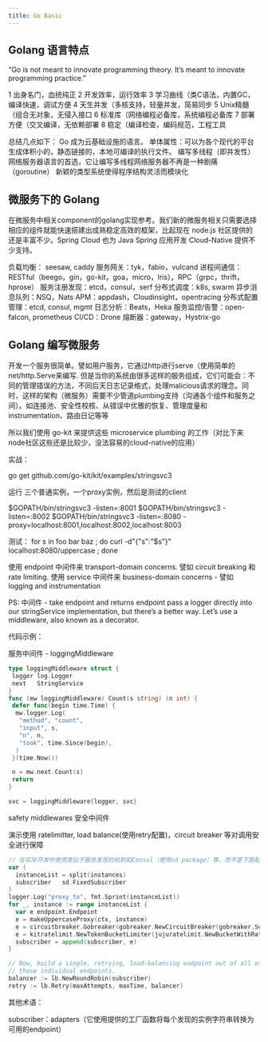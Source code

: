 ```yaml
---
title: Go Basic
---
```


## Golang 语言特点

“Go is not meant to innovate programming theory. It’s meant to innovate programming practice.”

1 出身名门，血统纯正
2 开发效率，运行效率
3 学习曲线（类C语法，内置GC，编译快速，调试方便
4 天生并发（多核支持，轻量并发，简易同步
5 Unix精髓（组合无对象，无侵入接口
6 标准库（网络编程必备库，系统编程必备库
7 部署方便（交叉编译，无依赖部署
8 稳定（编译检查，编码规范，工程工具

总结几点如下：
Go 成为云基础设施的语言。
单体属性：可以为各个现代的平台生成体积小的，静态链接的，本地可编译的执行文件。
编写多线程（即并发性）网络服务器语言的首选，它让编写多线程网络服务器不再是一种剧痛（goroutine）
新颖的类型系统使得程序结构灵活而模块化

## 微服务下的 Golang

在微服务中相关component的golang实现参考。我们新的微服务相关只需要选择相应的组件就能快速搭建出成熟稳定高效的框架，比起现在 node.js 社区提供的还是丰富不少。Spring Cloud 也为 Java Spring 应用开发 Cloud-Native 提供不少支持。

负载均衡： seesaw, caddy
服务网关：tyk，fabio，vulcand
进程间通信：RESTful（beego，gin，go-kit，goa，micro，lris），RPC（grpc，thrift，hprose）
服务注册发现：etcd，consul，serf
分布式调度：k8s, swarm
异步消息队列：NSQ，Nats
APM：appdash，Cloudinsight，opentracing
分布式配置管理：etcd, consul, mgmt
日志分析：Beats，Heka
服务监控/告警：open-falcon, prometheus
CI/CD：Drone
熔断器：gateway，Hystrix-go

## Golang 编写微服务

开发一个服务很简单。譬如用户服务，它通过http进行serve（使用简单的net/http.Serve来编写.
但是当你的系统由很多这样的服务组成，它们可能会：不同的管理错误的方法，不同后天日志记录格式，处理malicious请求的理念。同时，这样的架构（微服务）需要不少管道plumbing支持（沟通各个组件和服务之间）。如连接池、安全性校核、从错误中优雅的恢复、管理度量和instrumentation、路由日记等等

所以我们使用 go-kit 来提供这些 microservice plumbing 的工作（对比下来 node社区这些还是比较少，没法容易的cloud-native的应用）


实战：

go get github.com/go-kit/kit/examples/stringsvc3


运行 三个普通实例，一个proxy实例，然后是测试的client

$GOPATH/bin/stringsvc3 -listen=:8001
$GOPATH/bin/stringsvc3 -listen=:8002
$GOPATH/bin/stringsvc3 -listen=:8080 -proxy=localhost:8001,localhost:8002,localhost:8003

测试：
for s in foo bar baz ; do curl -d"{\"s\":\"$s\"}" localhost:8080/uppercase ; done

使用 endpoint 中间件来 transport-domain concerns. 譬如 circuit breaking 和 rate limiting.
使用 service 中间件来 business-domain concerns - 譬如 logging and instrumentation

PS:
中间件 - take endpoint and returns endpoint
pass a logger directly into our stringService implementation, but there’s a better way. Let’s use a middleware, also known as a decorator.

代码示例：

服务中间件 - loggingMiddleware

```go
type loggingMiddleware struct {
 logger log.Logger
 next   StringService
}
func (mw loggingMiddleware) Count(s string) (n int) {
 defer func(begin time.Time) {
  mw.logger.Log(
   "method", "count",
   "input", s,
   "n", n,
   "took", time.Since(begin),
  )
 }(time.Now())

 n = mw.next.Count(s)
 return
}

svc = loggingMiddleware{logger, svc}
```

safety middlewares 安全中间件

演示使用 ratelimitter, load balance(使用retry配置)，circuit breaker 等对调用安全进行保障

```go
// 在实际开发中使用类似于服务发现的机制如Consul（使用sd package）等，而不是下面配置的instanceList
var (
  instanceList = split(instances)
  subscriber   sd.FixedSubscriber
)
logger.Log("proxy_to", fmt.Sprint(instanceList))
for _, instance := range instanceList {
  var e endpoint.Endpoint
  e = makeUppercaseProxy(ctx, instance)
  e = circuitbreaker.Gobreaker(gobreaker.NewCircuitBreaker(gobreaker.Settings{}))(e)
  e = kitratelimit.NewTokenBucketLimiter(jujuratelimit.NewBucketWithRate(float64(qps), int64(qps)))(e)
  subscriber = append(subscriber, e)
}

// Now, build a single, retrying, load-balancing endpoint out of all of
// those individual endpoints.
balancer := lb.NewRoundRobin(subscriber)
retry := lb.Retry(maxAttempts, maxTime, balancer)
```

其他术语：

subscriber：adapters（它使用提供的工厂函数将每个发现的实例字符串转换为可用的endpoint）
